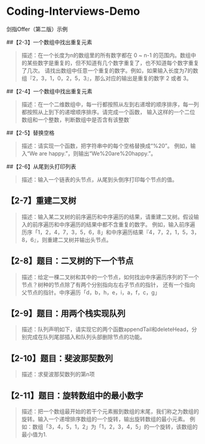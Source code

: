 # Coding-Interviews-Demo
剑指Offer（第二版）示例

##【2-3】一个数组中找出重复元素

>描述：在一个长度为n的数组里的所有数字都在 0 ~ n-1 的范围内。数组中的某些数字是重复的，但不知道有几个数字重复了，也不知道每个数字重复了几次。
       请找出数组中任意一个重复的数字。例如，如果输入长度为7的数组『2，3，1，0，2，5，3』，那么对应的输出是重复的数字 2 或者 3。


##【2-4】一个数组中找出重复元素

>描述：在一个二维数组中，每一行都按照从左到右递增的顺序排序，每一列都按照从上到下的递增顺序排序。请完成一个函数，
      输入这样的一个二位数组和一个整数，判断数组中是否含有该整数`
 
##【2-5】替换空格

>描述：请实现一个函数，把字符串中的每个空格替换成“%20”。
      例如，输入“We are happy.”，则输出“We%20are%20happy.”。

##【2-6】从尾到头打印列表
 
>描述：输入一个链表的头节点，从尾到头倒序打印每个节点的值。

## 【2-7】重建二叉树
>描述：输入某二叉树的前序遍历和中序遍历的结果，请重建二叉树。假设输入的前序遍历和中序遍历的结果中都不含重复的数字。
      例如，输入前序遍历序「1，2，4，7，3，5，6，8」和中序遍历结果『4，7，2，1，5，3，8，6』，则重建二叉树并输出头节点。

## 【2-8】题目：二叉树的下一个节点
>描述：给定一棵二叉树和其中的一个节点，如何找出中序遍历序列的下一个节点？树种的节点除了有两个分别指向左右子节点的指针，
还有一个指向父节点的指针。中序遍历「d，b，h，e，i，a，f，c，g」

## 【2-9】题目：用两个栈实现队列
>描述：队列声明如下，请实现它的两个函数appendTail和deleteHead，分别完成在队列尾部插入和队列头部删除节点的功能。

## 【2-10】题目：斐波那契数列
>描述：求斐波那契数列的第n项

## 【2-11】题目：旋转数组中的最小数字
>描述：把一个数组最开始的若干个元素搬到数组的末尾，我们称之为数组的旋转。输入一个递增排序数组的一个旋转，输出旋转数组的最小元素。
      例如：数组「3，4，5，1，2」为「1，2，3，4，5」的一个旋转，该数组的最小值为1.

